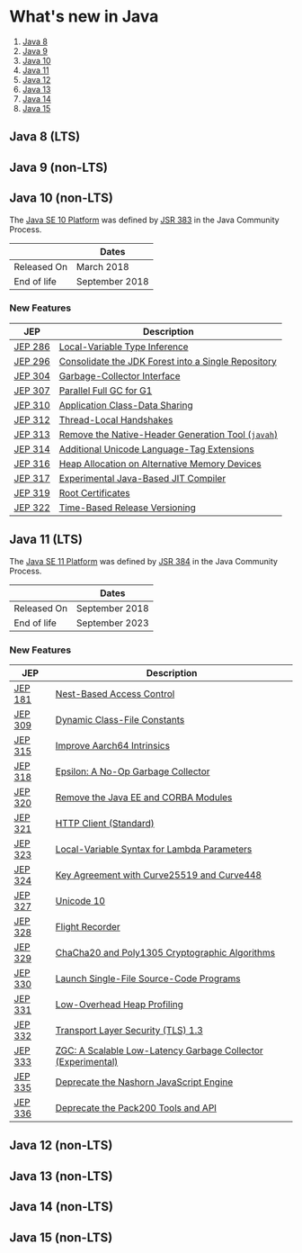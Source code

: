 # What's new in Java

1. [Java 8](#java-8-lts)
1. [Java 9](#java-9-non-lts)
1. [Java 10](#java-10-non-lts)
1. [Java 11](#java-11-lts)
1. [Java 12](#java-12-non-lts)
1. [Java 13](#java-13-non-lts)
1. [Java 14](#java-14-non-lts)
1. [Java 15](#java-15-non-lts)

## Java 8 (LTS)

## Java 9 (non-LTS)

## Java 10 (non-LTS)

The [Java SE 10 Platform](https://openjdk.java.net/projects/jdk/10/) was defined by [JSR 383](https://www.jcp.org/en/jsr/detail?id=383) in the Java Community Process.

|             | Dates          |
| ----------- | -------------- |
| Released On | March 2018     |
| End of life | September 2018 |

### New Features

| JEP                                          | Description                                                                                                                                             |
| -------------------------------------------- | ------------------------------------------------------------------------------------------------------------------------------------------------------- |
| [JEP 286](https://openjdk.java.net/jeps/286) | [Local-Variable Type Inference](Java%2010/JEP%20286%20-%20Local-Variable%20Type%20Inference.md)                                                         |
| [JEP 296](https://openjdk.java.net/jeps/296) | [Consolidate the JDK Forest into a Single Repository](Java%2010/JEP%20296%20-%20Consolidate%20the%20JDK%20Forest%20into%20a%20Single%20Repository.md)   |
| [JEP 304](https://openjdk.java.net/jeps/304) | [Garbage-Collector Interface](Java%2010/JEP%20304%20-%20Garbage-Collector%20Interface.md)                                                               |
| [JEP 307](https://openjdk.java.net/jeps/307) | [Parallel Full GC for G1](Java%2010/JEP%20307%20-%20Parallel%20Full%20GC%20for%20G1.md)                                                                 |
| [JEP 310](https://openjdk.java.net/jeps/310) | [Application Class-Data Sharing](Java%2010/JEP%20310%20-%20Application%20Class-Data%20Sharing.md)                                                       |
| [JEP 312](https://openjdk.java.net/jeps/312) | [Thread-Local Handshakes](Java%2010/JEP%20312%20-%20Thread-Local%20Handshakes.md)                                                                       |
| [JEP 313](https://openjdk.java.net/jeps/313) | [Remove the Native-Header Generation Tool (`javah`)](Java%2010/JEP%20313%20-%20Remove%20the%20Native-Header%20Generation%20Tool%20%28%60javah%60%29.md) |
| [JEP 314](https://openjdk.java.net/jeps/314) | [Additional Unicode Language-Tag Extensions](Java%2010/JEP%20314%20-%20Additional%20Unicode%20Language-Tag%20Extensions.md)                             |
| [JEP 316](https://openjdk.java.net/jeps/316) | [Heap Allocation on Alternative Memory Devices](Java%2010/JEP%20316%20-%20Heap%20Allocation%20on%20Alternative%20Memory%20Devices.md)                   |
| [JEP 317](https://openjdk.java.net/jeps/317) | [Experimental Java-Based JIT Compiler](Java%2010/JEP%20317%20-%20Experimental%20Java-Based%20JIT%20Compiler.md)                                         |
| [JEP 319](https://openjdk.java.net/jeps/319) | [Root Certificates](Java%2010/JEP%20319%20-%20Root%20Certificates.md)                                                                                   |
| [JEP 322](https://openjdk.java.net/jeps/322) | [Time-Based Release Versioning](Java%2010/JEP%20322%20-%20Time-Based%20Release%20Versioning.md)                                                         |

## Java 11 (LTS)

The [Java SE 11 Platform](https://openjdk.java.net/projects/jdk/11/) was defined by [JSR 384](https://www.jcp.org/en/jsr/detail?id=384) in the Java Community Process.

|             | Dates          |
| ----------- | -------------- |
| Released On | September 2018 |
| End of life | September 2023 |

### New Features

| JEP                                          | Description                                                                                                                                            |
| -------------------------------------------- | ------------------------------------------------------------------------------------------------------------------------------------------------------ |
| [JEP 181](https://openjdk.java.net/jeps/181) | [Nest-Based Access Control](Java%2011/JEP%20181%20-%20Nest-Based%20Access%20Control.md)                                                                |
| [JEP 309](https://openjdk.java.net/jeps/309) | [Dynamic Class-File Constants](Java%2011/JEP%20309%20-%20Dynamic%20Class-File%20Constants.md)                                                          |
| [JEP 315](https://openjdk.java.net/jeps/315) | [Improve Aarch64 Intrinsics](Java%2011/JEP%20315%20-%20Improve%20Aarch64%20Intrinsics.md)                                                              |
| [JEP 318](https://openjdk.java.net/jeps/318) | [Epsilon: A No-Op Garbage Collector](Java%2011/JEP%20318%20-%20Epsilon%3A%20A%20No-Op%20Garbage%20Collector.md)                                        |
| [JEP 320](https://openjdk.java.net/jeps/320) | [Remove the Java EE and CORBA Modules](Java%2011/JEP%20320%20-%20Remove%20the%20Java%20EE%20and%20CORBA%20Modules.md)                                  |
| [JEP 321](https://openjdk.java.net/jeps/321) | [HTTP Client (Standard)](Java%2011/JEP%20321%20-%20HTTP%20Client%20%28Standard%29.md)                                                                  |
| [JEP 323](https://openjdk.java.net/jeps/323) | [Local-Variable Syntax for Lambda Parameters](Java%2011/JEP%20323%20-%20Local-Variable%20Syntax%20for%20Lambda%20Parameters.md)                        |
| [JEP 324](https://openjdk.java.net/jeps/324) | [Key Agreement with Curve25519 and Curve448](Java%2011/JEP%20324%20-%20Key%20Agreement%20with%20Curve25519%20and%20Curve448.md)                        |
| [JEP 327](https://openjdk.java.net/jeps/327) | [Unicode 10](Java%2011/JEP%20327%20-%20Unicode%2010.md)                                                                                                |
| [JEP 328](https://openjdk.java.net/jeps/328) | [Flight Recorder](Java%2011/JEP%20328%20-%20Flight%20Recorder.md)                                                                                      |
| [JEP 329](https://openjdk.java.net/jeps/329) | [ChaCha20 and Poly1305 Cryptographic Algorithms](Java%2011/JEP%20329%20-%20ChaCha20%20and%20Poly1305%20Cryptographic%20Algorithms.md)                  |
| [JEP 330](https://openjdk.java.net/jeps/330) | [Launch Single-File Source-Code Programs](Java%2011/JEP%20330%20-%20Launch%20Single-File%20Source-Code%20Programs.md)                                  |
| [JEP 331](https://openjdk.java.net/jeps/331) | [Low-Overhead Heap Profiling](Java%2011/JEP%20331%20-%20Low-Overhead%20Heap%20Profiling.md)                                                            |
| [JEP 332](https://openjdk.java.net/jeps/332) | [Transport Layer Security (TLS) 1.3](Java%2011/JEP%20332%20-%20Transport%20Layer%20Security%20%28TLS%29%201.3.md)                                      |
| [JEP 333](https://openjdk.java.net/jeps/333) | [ZGC: A Scalable Low-Latency Garbage Collector (Experimental)](Java%2011/JEP%20333%20-%20ZGC%3A%20A%20Scalable%20Low-Latency%20Garbage%20Collector.md) |
| [JEP 335](https://openjdk.java.net/jeps/335) | [Deprecate the Nashorn JavaScript Engine](Java%2011/JEP%20335%20-%20Deprecate%20the%20Nashorn%20JavaScript%20Engine.md)                                |
| [JEP 336](https://openjdk.java.net/jeps/336) | [Deprecate the Pack200 Tools and API](Java%2011/JEP%20336%20-%20Deprecate%20the%20Pack200%20Tools%20and%20API.md)                                      |

## Java 12 (non-LTS)

## Java 13 (non-LTS)

## Java 14 (non-LTS)

## Java 15 (non-LTS)
